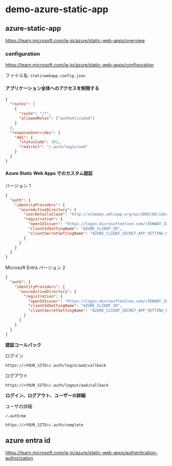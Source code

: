 # demo-azure-static-app

## azure-static-app

https://learn.microsoft.com/ja-jp/azure/static-web-apps/overview

### configuration

https://learn.microsoft.com/ja-jp/azure/static-web-apps/configuration

ファイル名: `staticwebapp.config.json`

#### アプリケーション全体へのアクセスを制限する

```json
{
  "routes": [
    {
      "route": "/*",
      "allowedRoles": ["authenticated"]
    }
  ],
  "responseOverrides": {
    "401": {
      "statusCode": 302,
      "redirect": "/.auth/login/aad"
    }
  }
}
```

#### Azure Static Web Apps でのカスタム認証

バージョン 1

```json
{
  "auth": {
    "identityProviders": {
      "azureActiveDirectory": {
        "userDetailsClaim": "http://schemas.xmlsoap.org/ws/2005/05/identity/claims/name",
        "registration": {
          "openIdIssuer": "https://login.microsoftonline.com/<TENANT_ID>",
          "clientIdSettingName": "AZURE_CLIENT_ID",
          "clientSecretSettingName": "AZURE_CLIENT_SECRET_APP_SETTING_NAME"
        }
      }
    }
  }
}
```

Microsoft Entra バージョン 2

```json
{
  "auth": {
    "identityProviders": {
      "azureActiveDirectory": {
        "registration": {
          "openIdIssuer": "https://login.microsoftonline.com/<TENANT_ID>/v2.0",
          "clientIdSettingName": "AZURE_CLIENT_ID",
          "clientSecretSettingName": "AZURE_CLIENT_SECRET_APP_SETTING_NAME"
        }
      }
    }
  }
}
```

**認証コールバック**

ログイン

```text
https://<YOUR_SITE>/.auth/login/aad/callback
```

ログアウト

```text
https://<YOUR_SITE>/.auth/logout/aad/callback
```

**ログイン、ログアウト、ユーザーの詳細**

ユーザの詳細

```text
/.auth/me
```


```text
https://<YOUR_SITE>/.auth/complete
```
## azure entra id

https://learn.microsoft.com/ja-jp/azure/static-web-apps/authentication-authorization
